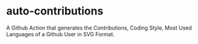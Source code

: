 # auto-contributions
A Github Action that generates the Contributions, Coding Style, Most Used Languages of a Github User in SVG Format.
